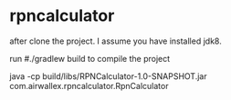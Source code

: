 # rpncalculator
after clone the project. I assume you have installed jdk8.

run #./gradlew build to compile the project

java -cp build/libs/RPNCalculator-1.0-SNAPSHOT.jar com.airwallex.rpncalculator.RpnCalculator
